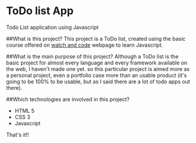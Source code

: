 # ToDo list App
Todo List application using Javascript

##What is this project?
This project is a ToDo list, created using the basic course offered on [watch and code](watchandcode.com) webpage to learn Javascript.

##What is the main purpose of this project?
Although a ToDo list is the basic project for almost every language and every framework available on the web, I haven't made one yet. so this particular project is aimed more as a personal project, even a portfolio case more than an usable product (it's going to be 100% to be usable, but as I said there are a lot of todo apps out there).

##Which technologies are involved in this project?
* HTML 5
* CSS 3
* Javascript

That's it!!

